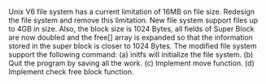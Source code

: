 Unix V6 file system has a current limitation of 16MB on file size. Redesign the file system and remove this limitation. New file system support files up to 4GB in size. Also, the block size is 1024 Bytes, all fields of Super Block are now doubled and the free[] array is expanded so that the information stored in the super block is closer to 1024 Bytes.
The modified file system support the following command:
(a)
initfs will initialize the file system.
(b)
Quit the program by saving all the work.
(c)
Implement move function.
(d)
Implement check free block function.